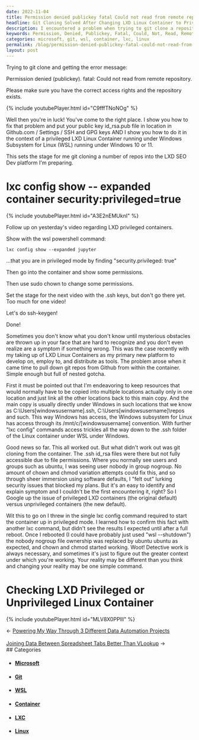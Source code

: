 ```yaml
---
date: 2022-11-04
title: Permission denied publickey fatal Could not read from remote repository
headline: Git Cloning Solved After Changing LXD Linux Container to Privileged Mode
description: I encountered a problem when trying to git clone a repository from an LXD Linux Container running on Windows Subsystem for Linux (WSL). After discovering the container was running in unprivileged mode, I changed it to privileged mode with the lxc config command and rebooted. This fixed the file permissions issue and allowed me to successfully git clone the repository. Read more about my experience and how I solved the problem.
keywords: Permission, Denied, Publickey, Fatal, Could, Not, Read, Remote, Repository, LXD, Linux, Container, Windows, Subsystem, WSL, Privileged, Mode, lxc, Config, Command, Reboot, File, Permissions, Ownership, Git, Clone, Research, Issue, Unprivileged
categories: microsoft, git, wsl, container, lxc, linux
permalink: /blog/permission-denied-publickey-fatal-could-not-read-from-remote-repository/
layout: post
---
```



Trying to git clone and getting the error message:

Permission denied (publickey).
fatal: Could not read from remote repository.

Please make sure you have the correct access rights
and the repository exists.

{% include youtubePlayer.html id="C9fffTNoNOg" %}

Well then you're in luck! You've come to the right place. I show you how to fix
that problem and put your public key id_rsa.pub file in location in Github.com
/ Settings / SSH and GPG keys AND I show you how to do it in the context of a
privileged LXD Linux Container running under Windows Subsystem for Linux (WSL)
running under Windows 10 or 11.

This sets the stage for me git cloning a number of repos into the LXD SEO Dev
platform I'm preparing.

# lxc config show -- expanded container security:privileged=true

{% include youtubePlayer.html id="A3E2nEMUknI" %}

Follow up on yesterday's video regarding LXD privileged containers.

Show with the wsl powershell command:

    lxc config show --expanded jupyter

...that you are in privileged mode by finding "security.privileged: true"

Then go into the container and show some permissions.

Then use sudo chown to change some permissions.

Set the stage for the next video with the .ssh keys, but don't go there yet.
Too much for one video!

Let's do ssh-keygen!

Done!

Sometimes you don't know what you don't know until mysterious obstacles are
thrown up in your face that are hard to recognize and you don't even realize
are a symptom if something wrong. This was the case recently with my taking up
of LXD Linux Containers as my primary new platform to develop on, employ to,
and distribute as tools. The problem arose when it came time to pull down git
repos from Github from within the container. Simple enough but full of nested
gotcha.

First it must be pointed out that I'm endeavoring to keep resources that would
normally have to be copied into multiple locations actually only in one
location and just link all the other locations back to this main copy. And the
main copy is usually directly under Windows in such locations that we know as
C:\Users\[windowsusername]\.ssh, C:\Users\[windowsusername]\repos and such.
This way Windows has access, the Windows subsystem for Linux has access through
its /mnt/c/[windowsusername] convention. With further "lxc config" commands
access trickles all the way down to the .ssh folder of the Linux container
under WSL under Windows.

Good news so far. This all worked out. But what didn't work out was git cloning
from the container. The .ssh id_rsa files were there but not fully accessible
due to file permissions. Where you normally see users and groups such as
ubuntu, I was seeing user nobody in group nogroup. No amount of chown and chmod
variation attempts could fix this, and so through sheer immersion using
software defaults, I "felt out" lurking security issues that blocked my plans.
But it's an easy to identify and explain symptom and I couldn't be the first
encountering it, right? So I Google up the issue of privileged LXD containers
(the original default) versus unprivileged containers (the new default).

Wit this to go on I threw in the single lxc config command required to start
the container up in privileged mode. I learned how to confirm this fact with
another lxc command, but didn't see the results I expected until after a full
reboot. Once I rebooted (I could have probably just used "wsl --shutdown") the
nobody nogroup file ownership was replaced by ubuntu ubuntu as expected, and
chown and chmod started working. Woot! Detective work is always necessary, and
sometimes it's just to figure out the greater context under which you're
working. Your reality may be different than you think and changing your reality
may be one simple command.

# Checking LXD Privileged or Unprivileged Linux Container

{% include youtubePlayer.html id="MLV8X0PPllI" %}


<div class="arrow-links"><div class="post-nav-prev"><span class="arrow">&larr;&nbsp;</span><a href="/blog/powering-my-way-through-3-different-data-automation-projects/">Powering My Way Through 3 Different Data Automation Projects</a></div> &nbsp; <div class="post-nav-next"><a href="/blog/joining-data-between-spreadsheet-tabs-better-than-vlookup/">Joining Data Between Spreadsheet Tabs Better Than VLookup</a><span class="arrow">&nbsp;&rarr;</span></div></div>
## Categories

<ul>
<li><h4><a href='/microsoft/'>Microsoft</a></h4></li>
<li><h4><a href='/git/'>Git</a></h4></li>
<li><h4><a href='/wsl/'>WSL</a></h4></li>
<li><h4><a href='/container/'>Container</a></h4></li>
<li><h4><a href='/lxc/'>LXC</a></h4></li>
<li><h4><a href='/linux/'>Linux</a></h4></li></ul>